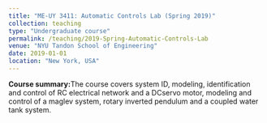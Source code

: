 ```yaml
---
title: "ME-UY 3411: Automatic Controls Lab (Spring 2019)"
collection: teaching
type: "Undergraduate course"
permalink: /teaching/2019-Spring-Automatic-Controls-Lab
venue: "NYU Tandon School of Engineering"
date: 2019-01-01
location: "New York, USA"
---
```


<b>Course summary:</b>The course covers system ID, modeling, identification and control of RC electrical network and a DCservo motor, modeling and control of a maglev system, rotary inverted pendulum and a coupled water tank system.

<!-- Heading 1
======

Heading 2
======

Heading 3
====== -->